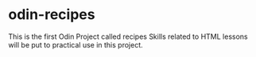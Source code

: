 # odin-recipes
This is the first Odin Project called recipes
Skills related to HTML lessons will be put to practical use in this project.
